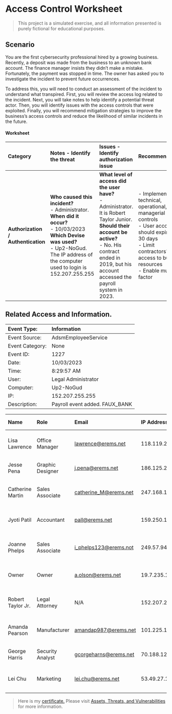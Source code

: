 # Access Control Worksheet
> This project is a simulated exercise, and all information presented is purely fictional for educational purposes.

## Scenario

You are the first cybersecurity professional hired by a growing business. Recently, a deposit was made from the business to an unknown bank account. The finance manager insists they didn’t make a mistake. Fortunately, the payment was stopped in time. The owner has asked you to investigate the incident to prevent future occurrences. 

To address this, you will need to conduct an assessment of the incident to understand what transpired. First, you will review the access log related to the incident. Next, you will take notes to help identify a potential threat actor. Then, you will identify issues with the access controls that were exploited. Finally, you will recommend mitigation strategies to improve the business’s access controls and reduce the likelihood of similar incidents in the future.

#### Worksheet 
| **Category**  | **Notes - Identify the threat**    | **Issues - Identify authorization issue**     | **Recommendations**   |
|:---|:---|:---|:---|
| **Authorization / Authentication** | **Who caused this incident?** <br> - Administrator.<br> **When did it occur?** <br> - 10/03/2023<br> **Which Devise was used?** <br> - Up2-NoGud. The IP address of the computer used to login is 152.207.255.255 | **What level of access did the user have?** <br> - Administrator. It is Robert Taylor Junior. <br> **Should their account be active?** <br> - No. His contract ended in 2019, but his account accessed the payroll system in 2023. |- Implement technical, operational, or managerial controls<br> - User accounts should expire after 30 days<br> - Limit contractors' access to business resources<br> - Enable multi-factor 

## Related Access and Information.
| Event Type: | Information |
|:---|:---|
| Event Source: | AdsmEmployeeService |
| Event Category: | None |
| Event ID: | 1227 |
| Date: | 10/03/2023 |
| Time: | 8:29:57 AM |
| User: | Legal Administrator |
| Computer: | Up2-NoGud |
| IP: | 152.207.255.255 |
| Description: | Payroll event added. FAUX_BANK |

| **Name**             | **Role**           | **Email**                 | **IP Address**     | **Status**    | **Authorization** | **Last Access**               | **Start Date** | **End Date**  |
|:---------------------|:-------------------|:--------------------------|:-------------------|:--------------|:------------------|:------------------------------|:---------------|:--------------|
| Lisa Lawrence        | Office Manager     | lawrence@erems.net         | 118.119.20.150      | Full-time     | Admin             | 12:27:19 pm (0 minutes ago)   | 10/1/2019      | N/A           |
| Jesse Pena           | Graphic Designer   | j.pena@erems.net           | 186.125.232.66      | Part-time     | Admin             | 4:55:05 pm (1 day ago)        | 11/16/2020     | N/A           |
| Catherine Martin     | Sales Associate    | catherine_M@erems.net      | 247.168.184.57      | Full-time     | Admin             | 12:17:34 am (10 minutes ago)  | 10/1/2019      | N/A           |
| Jyoti Patil          | Accountant         | pall@erems.net             | 159.250.146.63      | Full-time     | None              | 10:03:08 am (2 hours ago)     | 10/1/2019      | N/A           |
| Joanne Phelps        | Sales Associate    | i_phelps123@erems.not      | 249.57.94.27        | Seasonal      | Admin             | 1:24:57 pm (2 years ago)      | 11/16/2020     | 1/31/2020     |
| Owner                | Owner              | a.olson@erems.net          | 19.7.235.151        | Full-time     | Admin             | 12:24:41 pm (minutes ago)     | 8/1/2019       | N/A           |
| Robert Taylor Jr.    | Legal Attorney     | N/A                        | 152.207.255.255     | Contractor    | Admin             | 8:29:57 am (5 days ago)       | 9/4/2019       | 12/27/2019    |
| Amanda Pearson       | Manufacturer       | amandap987@erems.net       | 101.225.113.171     | Contractor    | Admin             | 6:24:19 pm (3 months ago)     | 8/5/2019       | N/A           |
| George Harris        | Security Analyst   | gcorgeharns@erems.net      | 70.188.129.105      | Full-time     | Admin             | 05:05:22 pm (1 day ago)       | 1/24/2022      | N/A           |
| Lei Chu              | Marketing          | lei.chu@erems.net          | 53.49.27.117        | Part-time     | Admin             | 3:05:00 pm (2 days ago)       | 11/16/2020     | 1/31/2020     |

> Here is my [certificate.](https://www.coursera.org/account/accomplishments/certificate/B258J22VCWY2) Please visit [Assets, Threats, and Vulnerabilities](https://www.coursera.org/learn/assets-threats-and-vulnerabilities?specialization=google-cybersecurity) for more information.
